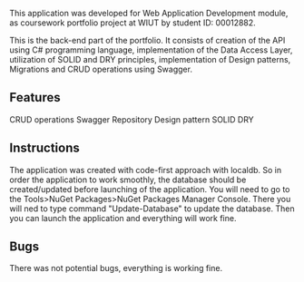 This application was developed for Web Application Development module, as coursework portfolio project at WIUT by student ID: 00012882.

This is the back-end part of the portfolio. It consists of creation of the API using C# programming language, implementation of the Data Access Layer, utilization of SOLID and DRY 
principles, implementation of Design patterns, Migrations and CRUD operations using Swagger.

## Features
CRUD operations
Swagger
Repository Design pattern
SOLID
DRY

## Instructions
The application was created with code-first approach with localdb. So in order the application to work smoothly, the database should be created/updated before launching of the application.
You will need to go to the Tools>NuGet Packages>NuGet Packages Manager Console. There you will ned to type command "Update-Database" to update the database. Then you can launch the 
application and everything will work fine.

## Bugs
There was not potential bugs, everything is working fine.
